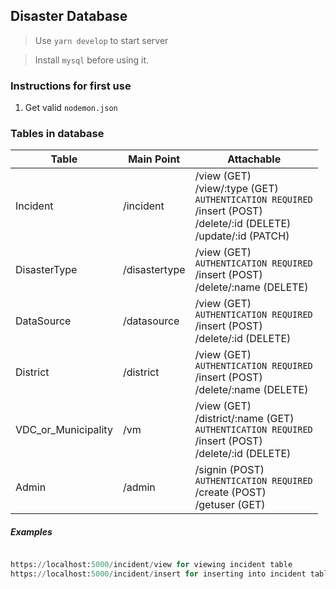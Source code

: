 ## Disaster Database

> Use `yarn develop` to start server

> Install `mysql` before using it.

### Instructions for first use

1. Get valid `nodemon.json`

### Tables in database

| Table               | Main Point    | Attachable                                                                                                                              |
| ------------------- | ------------- | --------------------------------------------------------------------------------------------------------------------------------------- |
| Incident            | /incident     | /view (GET) <br> /view/:type (GET) <br> `AUTHENTICATION REQUIRED` <br>/insert (POST) <br> /delete/:id (DELETE) <br> /update/:id (PATCH) |
| DisasterType        | /disastertype | /view (GET) <br> `AUTHENTICATION REQUIRED` <br>/insert (POST) <br> /delete/:name (DELETE)                                               |
| DataSource          | /datasource   | /view (GET) <br> `AUTHENTICATION REQUIRED` <br>/insert (POST) <br> /delete/:id (DELETE)                                                 |
| District            | /district     | /view (GET) <br> `AUTHENTICATION REQUIRED` <br>/insert (POST) <br> /delete/:name (DELETE)                                               |
| VDC_or_Municipality | /vm           | /view (GET) <br> /district/:name (GET)<br> `AUTHENTICATION REQUIRED` <br>/insert (POST) <br> /delete/:id (DELETE)                       |
| Admin               | /admin        | /signin (POST) <br> `AUTHENTICATION REQUIRED`<br> /create (POST) <br> /getuser (GET)                                                    |

##### Examples

```py

https://localhost:5000/incident/view for viewing incident table
https://localhost:5000/incident/insert for inserting into incident table
```
